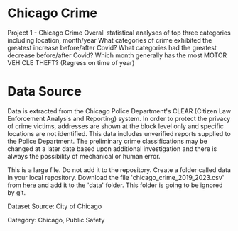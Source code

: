 # Chicago Crime
Project 1 - Chicago Crime
Overall statistical analyses of top three categories including location, month/year 
What categories of crime exhibited the greatest increase before/after Covid? 
What categories had the greatest decrease before/after Covid? 
Which month generally has the most MOTOR VEHICLE THEFT? (Regress on time of year)


# Data Source 
Data is extracted from the Chicago Police Department's CLEAR (Citizen Law Enforcement Analysis and Reporting) system. In order to protect the privacy of crime victims, addresses are shown at the block level only and specific locations are not identified. This data includes unverified reports supplied to the Police Department. The preliminary crime classifications may be changed at a later date based upon additional investigation and there is always the possibility of mechanical or human error.


This is a large file. Do not add it to the repository. Create a folder called data in your local repository. Download the file 'chicago_crime_2019_2023.csv' from [here](https://drive.google.com/file/d/1kHz4It2UcT_4xua4mc9TIvk_XAHEQYFu/view?usp=drive_link) and add it to the 'data' folder. This folder is going to be ignored by git.

Dataset Source: City of Chicago

Category: Chicago, Public Safety